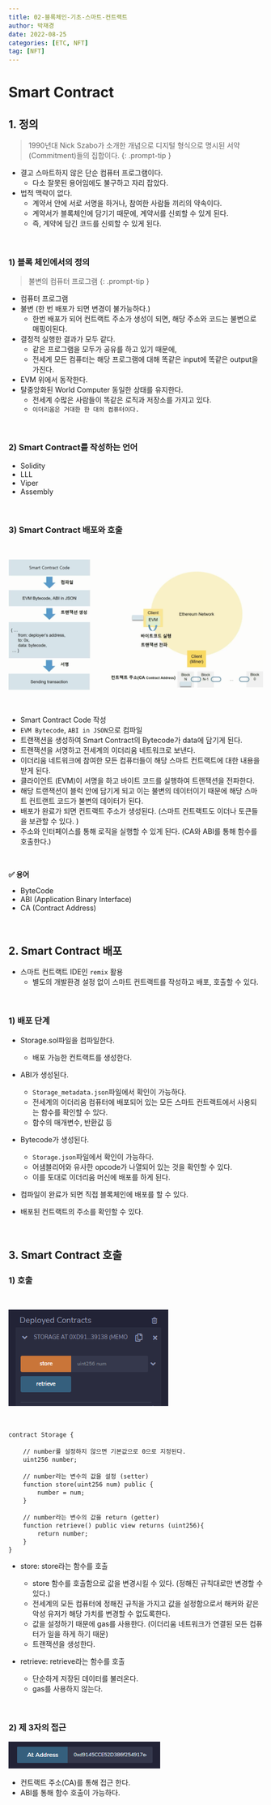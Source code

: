 ```yaml
---
title: 02-블록체인-기초-스마트-컨트랙트
author: 박재경
date: 2022-08-25
categories: [ETC, NFT]
tag: [NFT]
---
```


# Smart Contract

## 1. 정의

> 1990년대 Nick Szabo가 소개한 개념으로 디지털 형식으로 명시된 서약(Commitment)들의 집합이다.
{: .prompt-tip }

- 결고 스마트하지 않은 단순 컴퓨터 프로그램이다.
  - 다소 잘못된 용어임에도 불구하고 자리 잡았다.
- 법적 맥락이 없다.
  - 계약서 안에 서로 서명을 하거나, 참여한 사람들 끼리의 약속이다.
  - 계약서가 블록체인에 담기기 때문에, 계약서를 신뢰할 수 있게 된다. 
  - 즉, 계약에 담긴 코드를 신뢰할 수 있게 된다. 

<br>

### 1) 블록 체인에서의 정의

> 불변의 컴퓨터 프로그램
{: .prompt-tip }

- 컴퓨터 프로그램
- 불변 (한 번 배포가 되면 변경이 불가능하다.)
  - 한번 배포가 되어 컨트랙트 주소가 생성이 되면, 해당 주소와 코드는 불변으로 매핑이된다. 
- 결정적 실행한 결과가 모두 같다.
  - 같은 프로그램을 모두가 공유를 하고 있기 때문에,
  - 전세계 모든 컴퓨터는 해당 프로그램에 대해 똑같은 input에 똑같은 output을 가진다. 
- EVM 위에서 동작한다.
- 탈중앙화된 World Computer 동일한 상태를 유지한다.
  - 전세계 수많은 사람들이 똑같은 로직과 저장소를 가지고 있다. 
  - `이더리움은 거대한 한 대의 컴퓨터이다.`

<br>

### 2) Smart Contract를 작성하는 언어

- Solidity
- LLL
- Viper
- Assembly

<br>

### 3)  Smart Contract 배포와 호출

<br>

![image-20220825171158140](https://raw.githubusercontent.com/JaeKP/image_repo/main/img/image-20220825171158140.png)

<br>

- Smart Contract Code 작성
- `EVM Bytecode`, `ABI in JSON`으로 컴파일
- 트랜잭션을 생성하여 Smart Contract의 Bytecode가 data에 담기게 된다. 
- 트랜잭션을 서명하고 전세계의 이더리움 네트워크로 보낸다.
- 이더리움 네트워크에 참여한 모든 컴퓨터들이 해당 스마트 컨트랙트에 대한 내용을 받게 된다.
- 클라이언트 (EVM)이 서명을 하고 바이트 코드를 실행하여 트랜잭션을 전파한다.
- 해당 트랜잭션이 블럭 안에 담기게 되고 이는 불변의 데이터이기 때문에 해당 스마트 컨트랜트 코드가 불변의 데이터가 된다. 
- 배포가 완료가 되면 컨트랙트 주소가 생성된다. (스마트 컨트랙트도 이더나 토큰들을 보관할 수 있다. )
- 주소와 인터페이스를 통해 로직을 실행할 수 있게 된다. (CA와 ABI를 통해 함수를 호출한다.)

<br>

**:white_check_mark: 용어**

- ByteCode
- ABI (Application Binary Interface)
- CA (Contract Address)

<br>

## 2. Smart Contract 배포

- 스마트 컨트랙트 IDE인 `remix` 활용
  - 별도의 개발환경 설정 없이 스마트 컨트랙트를 작성하고 배포, 호출할 수 있다. 

<br>

### 1) 배포 단계

- Storage.sol파일을 컴파일한다.
  - 배포 가능한 컨트랙트를 생성한다.
- ABI가 생성된다.
  - `Storage_metadata.json`파일에서 확인이 가능하다.
  - 전세계의 이더리움 컴퓨터에 배포되어 있는 모든 스마트 컨트랙트에서 사용되는 함수를 확인할 수 있다.
  - 함수의 매개변수, 반환값 등

- Bytecode가 생성된다.
  - `Storage.json`파일에서 확인이 가능하다.
  - 어샘블리어와 유사한 opcode가 나열되어 있는 것을 확인할 수 있다.
  - 이를 토대로 이더리움 머신에 배포를 하게 된다. 

- 컴파일이 완료가 되면 직접 블록체인에 배포를 할 수 있다. 
- 배포된 컨트랙트의 주소를 확인할 수 있다. 

<br>

## 3. Smart Contract 호출

### 1) 호출

<br>

![image-20220825173655011](https://raw.githubusercontent.com/JaeKP/image_repo/main/img/image-20220825173655011.png)

<br>

```solidity
contract Storage {

	// number를 설정하지 않으면 기본값으로 0으로 지정된다. 
    uint256 number;

	// number라는 변수의 값을 설정 (setter)
    function store(uint256 num) public {
        number = num;
    }

	// number라는 변수의 값을 return (getter)
    function retrieve() public view returns (uint256){
        return number;
    }
}
```

- store: store라는 함수를 호출
  - store 함수를 호출함으로 값을 변경시킬 수 있다.  (정해진 규칙대로만 변경할 수 있다.)
  - 전세계의 모든 컴퓨터에 정해진 규칙을 가지고 값을 설정함으로서 해커와 같은 악성 유저가 해당 가치를 변경할 수 없도록한다. 
  - 값을 설정하기 때문에 gas를 사용한다.  (이더리움 네트워크가 연결된 모든 컴퓨터가 일을 하게 하기 때문)
  - 트랜잭션을 생성한다.

- retrieve: retrieve라는 함수를 호출
  - 단순하게 저장된 데이터를 불러온다.
  - gas를 사용하지 않는다.

<br>

### 2) 제 3자의 접근

![image-20220825174816813](https://raw.githubusercontent.com/JaeKP/image_repo/main/img/image-20220825174816813.png)

- 컨트랙트 주소(CA)를 통해 접근 한다. 
- ABI를 통해 함수 호출이 가능하다. 

<br>
